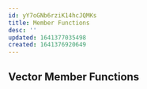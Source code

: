 ```yaml
---
id: yY7oGNb6rziK14hcJQMKs
title: Member Functions
desc: ''
updated: 1641377035498
created: 1641376920649
---
```


## Vector Member Functions
